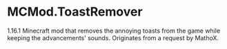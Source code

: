 # MCMod.ToastRemover
1.16.1 Minecraft mod that removes the annoying toasts from the game while keeping the advancements' sounds.
Originates from a request by MathoX.
